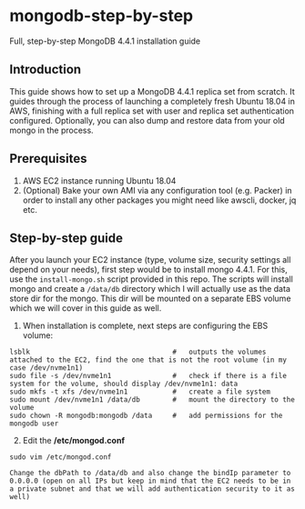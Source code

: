 # mongodb-step-by-step
Full, step-by-step MongoDB 4.4.1 installation guide

## Introduction

This guide shows how to set up a MongoDB 4.4.1 replica set from scratch. It guides through the process of launching a completely fresh Ubuntu 18.04 in AWS, finishing with a full replica set with user and replica set authentication configured. Optionally, you can also dump and restore data from your old mongo in the process.

## Prerequisites

1. AWS EC2 instance running Ubuntu 18.04
2. (Optional) Bake your own AMI via any configuration tool (e.g. Packer) in order to install any other packages you might need like awscli, docker, jq etc.

## Step-by-step guide

After you launch your EC2 instance (type, volume size, security settings all depend on your needs), first step would be to install mongo 4.4.1. For this, use the `install-mongo.sh` script provided in this repo. The scripts will install mongo and create a `/data/db` directory which I will actually use as the data store dir for the mongo. This dir will be mounted on a separate EBS volume which we will cover in this guide as well.

1. When installation is complete, next steps are configuring the EBS volume:

```
lsblk                                   #   outputs the volumes attached to the EC2, find the one that is not the root volume (in my case /dev/nvme1n1)
sudo file -s /dev/nvme1n1               #   check if there is a file system for the volume, should display /dev/nvme1n1: data
sudo mkfs -t xfs /dev/nvme1n1           #   create a file system
sudo mount /dev/nvme1n1 /data/db        #   mount the directory to the volume
sudo chown -R mongodb:mongodb /data     #   add permissions for the mongodb user
```

2. Edit the **/etc/mongod.conf**

```
sudo vim /etc/mongod.conf

Change the dbPath to /data/db and also change the bindIp parameter to 0.0.0.0 (open on all IPs but keep in mind that the EC2 needs to be in a private subnet and that we will add authentication security to it as well)
```